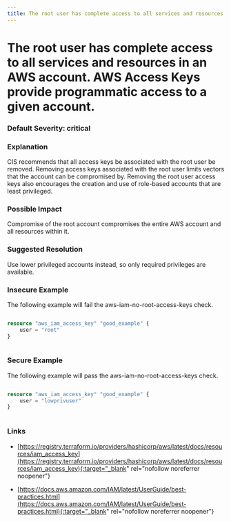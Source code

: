 ```yaml
---
title: The root user has complete access to all services and resources in an AWS account. AWS Access Keys provide programmatic access to a given account.
---
```


# The root user has complete access to all services and resources in an AWS account. AWS Access Keys provide programmatic access to a given account.

### Default Severity: <span class="severity critical">critical</span>

### Explanation


CIS recommends that all access keys be associated with the root user be removed. Removing access keys associated with the root user limits vectors that the account can be compromised by. Removing the root user access keys also encourages the creation and use of role-based accounts that are least privileged.
			

### Possible Impact
Compromise of the root account compromises the entire AWS account and all resources within it.

### Suggested Resolution
Use lower privileged accounts instead, so only required privileges are available.


### Insecure Example

The following example will fail the aws-iam-no-root-access-keys check.
```terraform

resource "aws_iam_access_key" "good_example" {
 	user = "root"
}
 			
```



### Secure Example

The following example will pass the aws-iam-no-root-access-keys check.
```terraform

resource "aws_iam_access_key" "good_example" {
 	user = "lowprivuser"
}
 			
```



### Links


- [https://registry.terraform.io/providers/hashicorp/aws/latest/docs/resources/iam_access_key](https://registry.terraform.io/providers/hashicorp/aws/latest/docs/resources/iam_access_key){:target="_blank" rel="nofollow noreferrer noopener"}

- [https://docs.aws.amazon.com/IAM/latest/UserGuide/best-practices.html](https://docs.aws.amazon.com/IAM/latest/UserGuide/best-practices.html){:target="_blank" rel="nofollow noreferrer noopener"}



